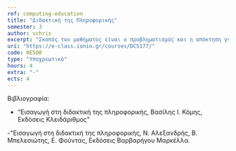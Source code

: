 ```yaml
---
ref: computing-education
title: "Διδακτική της Πληροφορικής"
semester: 3
author: vchris
excerpt: "Σκοπός του μαθήματος είναι ο προβληματισμός και η απόκτηση γνώσεων: 1.για θέματα που αφορούν τις σπουδές στην πληροφορική, 2.για έννοιες που συνδέονται με τις θεωρίες της μάθησης και της διδακτικής της πληροφορικής. Πιο αναλυτικά στο μάθημα περιλαμβάνονται οι παρακάτω ενότητες: Η πληροφορική στην εκπαίδευση: γνωστικό αντικείμενο και εκπαιδευτικό μέσο, Το πρόγραμμα σπουδών πληροφορικής στην ελληνική εκπαίδευση, ο προγραμματισμός ως γνωστικό αντικείμενο, προγραμματιστικά εργαλεία. Μάθηση, διδασκαλία και εκπαιδευτικές τεχνικές, μεθοδολογίες και μέσα διδασκαλίας, σενάρια διδασκαλίας, αξιολόγηση μαθητή"
uri: "https://e-class.ionio.gr/courses/DCS177/"
code: ΘΕ500
type: "Υποχρεωτικό"
hours: 4
extra: "-"
ects: 4
---
```



Βιβλιογραφία: 
  - “Εισαγωγή στη διδακτική της πληροφορικής, Βασίλης Ι. Κόμης, Εκδόσεις Κλειδάριθμος"

  -"Εισαγωγή στη διδακτική της πληροφορικής, Ν. Αλεξανδρής, Β. Μπελεσιώτης, Ε. Φούντας, Εκδόσεις Βαρβαρήγου Μαρκέλλα.
